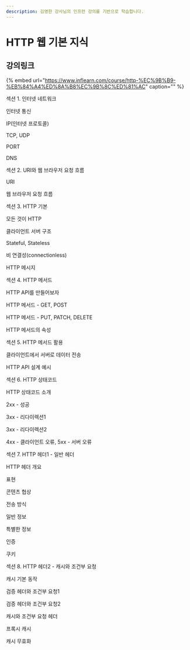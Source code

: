 ```yaml
---
description: 김영한 강사님의 인프런 강의를 기반으로 학습합니다.
---
```


# HTTP 웹 기본 지식

## 강의링크

{% embed url="https://www.inflearn.com/course/http-%EC%9B%B9-%EB%84%A4%ED%8A%B8%EC%9B%8C%ED%81%AC" caption="" %}

섹션 1. 인터넷 네트워크

인터넷 통신

IP\(인터넷 프로토콜\)

TCP, UDP

PORT

DNS

섹션 2. URI와 웹 브라우저 요청 흐름

URI

웹 브라우저 요청 흐름

섹션 3. HTTP 기본

모든 것이 HTTP

클라이언트 서버 구조

Stateful, Stateless

비 연결성\(connectionless\)

HTTP 메시지

섹션 4. HTTP 메서드

HTTP API를 만들어보자

HTTP 메서드 - GET, POST

HTTP 메서드 - PUT, PATCH, DELETE

HTTP 메서드의 속성

섹션 5. HTTP 메서드 활용

클라이언트에서 서버로 데이터 전송

HTTP API 설계 예시

섹션 6. HTTP 상태코드

HTTP 상태코드 소개

2xx - 성공

3xx - 리다이렉션1

3xx - 리다이렉션2

4xx - 클라이언트 오류, 5xx - 서버 오류

섹션 7. HTTP 헤더1 - 일반 헤더

HTTP 헤더 개요

표현

콘텐츠 협상

전송 방식

일반 정보

특별한 정보

인증

쿠키

섹션 8. HTTP 헤더2 - 캐시와 조건부 요청

캐시 기본 동작

검증 헤더와 조건부 요청1

검증 헤더와 조건부 요청2

캐시와 조건부 요청 헤더

프록시 캐시

캐시 무효화

